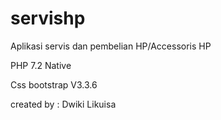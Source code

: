 # servishp
Aplikasi servis dan pembelian HP/Accessoris HP

PHP 7.2 Native

Css bootstrap V3.3.6

created by : Dwiki Likuisa
